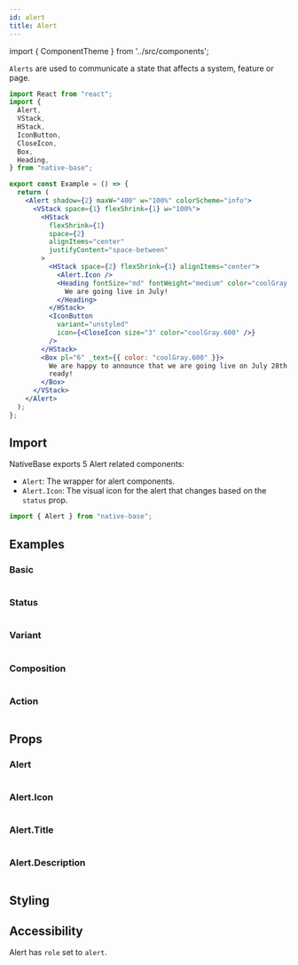 ```yaml
---
id: alert
title: Alert
---
```


import { ComponentTheme } from '../src/components';

`Alerts` are used to communicate a state that affects a system, feature or page.

```jsx isShowcase
import React from "react";
import {
  Alert,
  VStack,
  HStack,
  IconButton,
  CloseIcon,
  Box,
  Heading,
} from "native-base";

export const Example = () => {
  return (
    <Alert shadow={2} maxW="400" w="100%" colorScheme="info">
      <VStack space={1} flexShrink={1} w="100%">
        <HStack
          flexShrink={1}
          space={2}
          alignItems="center"
          justifyContent="space-between"
        >
          <HStack space={2} flexShrink={1} alignItems="center">
            <Alert.Icon />
            <Heading fontSize="md" fontWeight="medium" color="coolGray.800">
              We are going live in July!
            </Heading>
          </HStack>
          <IconButton
            variant="unstyled"
            icon={<CloseIcon size="3" color="coolGray.600" />}
          />
        </HStack>
        <Box pl="6" _text={{ color: "coolGray.600" }}>
          We are happy to announce that we are going live on July 28th. Get
          ready!
        </Box>
      </VStack>
    </Alert>
  );
};
```

## Import

NativeBase exports 5 Alert related components:

- `Alert`: The wrapper for alert components.
- `Alert.Icon`: The visual icon for the alert that changes based on the `status` prop.
  <!-- - `Alert.Title`: The title of the alert to be announced by screen readers. -->
  <!-- - `Alert.Description`: The description of the alert to be announced by screen readers. -->

```jsx
import { Alert } from "native-base";
```

## Examples

### Basic

```ComponentSnackPlayer path=components,composites,Alert,usage.tsx

```

### Status

```ComponentSnackPlayer path=components,composites,Alert,status.tsx

```

### Variant

```ComponentSnackPlayer path=components,composites,Alert,variant.tsx

```

### Composition

```ComponentSnackPlayer path=components,composites,Alert,composition.tsx

```

### Action

```ComponentSnackPlayer path=components,composites,Alert,action.tsx

```

## Props

### Alert

```ComponentPropTable path=composites,Alert,Alert.tsx

```

### Alert.Icon

```ComponentPropTable path=composites,Alert,AlertIcon.tsx

```

### Alert.Title

```ComponentPropTable path=composites,Alert,AlertTitle.tsx

```

### Alert.Description

```ComponentPropTable path=composites,Alert,AlertDescription.tsx

```

## Styling

<ComponentTheme name="alert" />

## Accessibility

Alert has `role` set to `alert`.
